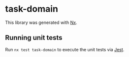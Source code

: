 # task-domain

This library was generated with [Nx](https://nx.dev).

## Running unit tests

Run `nx test task-domain` to execute the unit tests via [Jest](https://jestjs.io).
